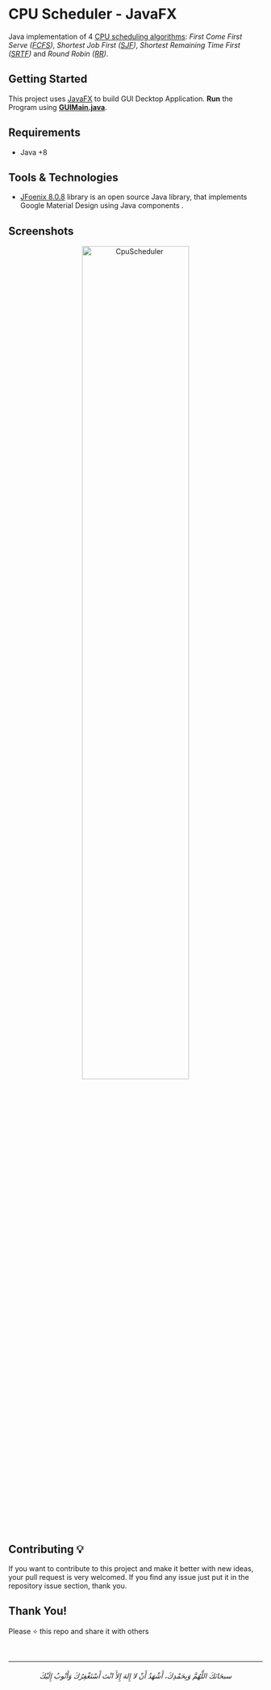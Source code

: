 # CPU Scheduler - JavaFX

Java implementation of 4 [CPU scheduling algorithms](https://www.geeksforgeeks.org/cpu-scheduling-in-operating-systems/): *First Come First Serve ([FCFS](https://www.geeksforgeeks.org/program-for-fcfs-cpu-scheduling-set-1/))*, *Shortest Job First ([SJF](https://www.geeksforgeeks.org/program-for-shortest-job-first-or-sjf-cpu-scheduling-set-1-non-preemptive/))*, *Shortest Remaining Time First ([SRTF](https://www.geeksforgeeks.org/program-for-shortest-job-first-sjf-scheduling-set-2-preemptive/))* and *Round Robin ([RR](https://www.geeksforgeeks.org/program-round-robin-scheduling-set-1/))*.

## Getting Started

This project uses [JavaFX](https://openjfx.io/) to build GUI Decktop Application. **Run** the Program using **[GUIMain.java](/src/gui/GUIMain.java)**.

## Requirements
* Java +8

## Tools & Technologies
-  [JFoenix 8.0.8](http://www.jfoenix.com/) library is an open source Java library, that implements Google Material Design using Java components .

## Screenshots

<div align="center">
<img src="https://user-images.githubusercontent.com/48678280/70407767-3e1bc500-1a4e-11ea-820f-553e77230618.png" alt= "CpuScheduler" width="65%" height=="65%">
</div>


## Contributing 💡
If you want to contribute to this project and make it better with new ideas, your pull request is very welcomed.
If you find any issue just put it in the repository issue section, thank you.


## Thank You!
Please ⭐️ this repo and share it with others


<br>

-----------

<h6 align="center">سبحَانَكَ اللَّهُمَّ وَبِحَمْدِكَ، أَشْهَدُ أَنْ لا إِلهَ إِلأَ انْتَ أَسْتَغْفِرُكَ وَأَتْوبُ إِلَيْكَ</h6>
